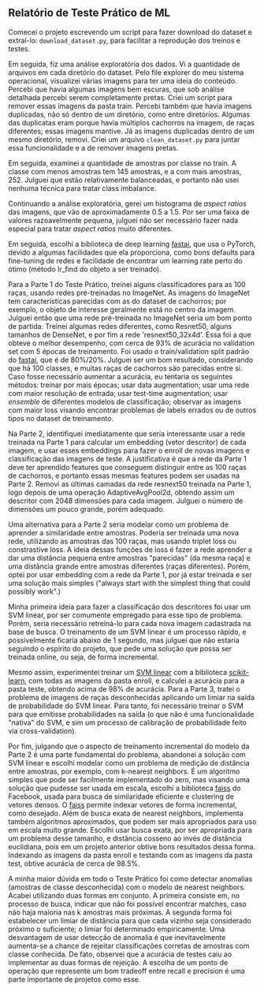 ## Relatório de Teste Prático de ML

Comecei o projeto escrevendo um script para fazer download do dataset e extraí-lo: `download_dataset.py`, para facilitar a reprodução dos treinos e testes.

Em seguida, fiz uma análise exploratória dos dados. Vi a quantidade de arquivos em cada diretório do dataset. Pelo file explorer do meu sistema operacional, visualizei várias imagens para ter uma ideia do conteúdo. Percebi que havia algumas imagens bem escuras, que sob análise detalhada percebi serem completamente pretas. Criei um script para remover essas imagens da pasta train. Percebi também que havia imagens duplicadas, não só dentro de um diretório, como entre diretórios. Algumas das duplicatas eram porque havia múltiplos cachorros na imagem, de raças diferentes; essas imagens mantive. Já as imagens duplicadas dentro de um mesmo diretório, removi. Criei um arquivo `clean_dataset.py` para juntar essa funcionalidade e a de remover imagens pretas.

Em seguida, examinei a quantidade de amostras por classe no train. A classe com menos amostras tem 145 amostras, e a com mais amostras, 252. Julguei que estão relativamente balanceadas, e portanto não usei nenhuma técnica para tratar class imbalance.

Continuando a análise exploratória, gerei um histograma de *aspect ratios* das imagens, que vão de aproximadamente 0.5 a 1.5. Por ser uma faixa de valores razoavelmente pequena, julguei não ser necessário fazer nada especial para tratar *aspect ratios* muito diferentes.

Em seguida, escolhi a biblioteca de deep learning [fastai](https://github.com/fastai/fastai), que usa o PyTorch, devido a algumas facilidades que ela proporciona, como bons defaults para fine-tuning de redes e facilidade de encontrar um learning rate perto do ótimo (método lr_find do objeto a ser treinado).

Para a Parte 1 do Teste Prático, treinei alguns classificadores para as 100 raças, usando redes pré-treinadas no ImageNet. As imagens do ImageNet tem características parecidas com as do dataset de cachorros; por exemplo, o objeto de interesse geralmente está no centro da imagem. Julguei então que uma rede pré-treinada no ImageNet seria um bom ponto de partida. Treinei algumas redes diferentes, como Resnet50, alguns tamanhos de DenseNet, e por fim a rede 'resnext50_32x4d'. Essa foi a que obteve o melhor desempenho, com cerca de 93% de acurácia no validation set com 5 épocas de treinamento. Foi usado o train/validation split padrão do [fastai](https://github.com/fastai/fastai), que é de 80%/20%. Julguei ser um bom resultado, considerando que há 100 classes, e muitas raças de cachorros são parecidas entre si. Caso fosse necessário aumentar a acurácia, eu tentaria os seguintes métodos: treinar por mais épocas; usar data augmentation; usar uma rede com maior resolução de entrada; usar test-time augmentation; usar *ensemble* de diferentes modelos de classificação; observar as imagens com maior loss visando encontrar problemas de labels errados ou de outros tipos no dataset de treinamento.

Na Parte 2, identifiquei imediatamente que seria interessante usar a rede treinada na Parte 1 para calcular um embedding (vetor descritor) de cada imagem, e usar esses embeddings para fazer o enroll de novas imagens e classificação das imagens de teste. A justificativa é que a rede da Parte 1 deve ter aprendido features que conseguem distinguir entre as 100 raças de cachorros, e portanto essas mesmas features podem ser usadas na Parte 2. Removi as últimas camadas da rede resnext50 treinada na Parte 1, logo depois de uma operação AdaptiveAvgPool2d, obtendo assim um descritor com 2048 dimensões para cada imagem. Julguei o número de dimensões um pouco grande, porém adequado.

Uma alternativa para a Parte 2 seria modelar como um problema de aprender a similaridade entre amostras. Poderia ser treinada uma nova rede, utilizando as amostras das 100 raças, mas usando triplet loss ou constrastive loss. A ideia dessas funções de loss é fazer a rede aprender a dar uma distância pequena entre amostras "parecidas" (da mesma raça) e uma distância grande entre amostras diferentes (raças diferentes). Porém, optei por usar embedding com a rede da Parte 1, por já estar treinada e ser uma solução mais simples ("always start with the simplest thing that could possibly work".)

Minha primeira ideia para fazer a classificação dos descritores foi usar um SVM linear, por ser comumente empregado para esse tipo de problema. Porém, seria necessário retreiná-lo para cada nova imagem cadastrada na base de busca. O treinamento de um SVM linear é um processo rápido, e possivelmente ficaria abaixo de 1 segundo, mas julguei que não estaria seguindo o espírito do projeto, que pede uma solução que possa ser treinada online, ou seja, de forma incremental.

Mesmo assim, experimentei treinar um [SVM linear](https://scikit-learn.org/stable/modules/generated/sklearn.svm.SVC.html) com a biblioteca [scikit-learn](https://scikit-learn.org/stable/index.html), com todas as imagens da pasta enroll, e calculei a acurácia para a pasta teste, obtendo acima de 98% de acurácia. Para a Parte 3, tratei o problema de imagens de raças desconhecidas aplicando um limiar na saída de probabilidade do SVM linear. Para tanto, foi necessário treinar o SVM para que emitisse probabilidades na saída (o que não é uma funcionalidade "nativa" do SVM, e sim um processo de calibração de probabilidade feito via cross-validation).

Por fim, julgando que o aspecto de treinamento incremental do modelo da Parte 2 é uma parte fundamental do problema, abandonei a solução com SVM linear e escolhi modelar como um problema de medição de distância entre amostras, por exemplo, com k-nearest neighbors. É um algoritmo simples que pode ser facilmente implementado do zero, mas visando uma solução que pudesse ser usada em escala, escolhi a biblioteca [faiss](https://github.com/facebookresearch/faiss) do Facebook, usada para busca de similaridade eficiente e clustering de vetores densos. O [faiss](https://github.com/facebookresearch/faiss) permite indexar vetores de forma incremental, como desejado. Além de busca exata de nearest neighbors, implementa também algoritmos aproximados, que podem ser mais apropriados para uso em escala muito grande. Escolhi usar busca exata, por ser apropriada para um problema desse tamanho, e distância cosseno ao invés de distância euclidiana, pois em um projeto anterior obtive bons resultados dessa forma. Indexando as imagens da pasta enroll e testando com as imagens da pasta test, obtive acurácia de cerca de 98.5%.

A minha maior dúvida em todo o Teste Prático foi como detectar anomalias (amostras de classe desconhecida) com o modelo de nearest neighbors. Acabei utilizando duas formas em conjunto. A primeira consiste em, no processo de busca, indicar que não foi possível encontrar matches, caso não haja maioria nas k amostras mais próximas. A segunda forma foi estabelecer um limiar de distância para que cada vizinho seja considerado próximo o suficiente; o limiar foi determinado empiricamente. Uma desvantagem de usar detecção de anomalia é que inevitavelmente aumenta-se a chance de rejeitar classificações corretas de amostras com classe conhecida. De fato, observei que a acurácia de testes caiu ao implementar as duas formas de rejeição. A escolha de um ponto de operação que represente um bom tradeoff entre recall e precision é uma parte importante de projetos como esse.


